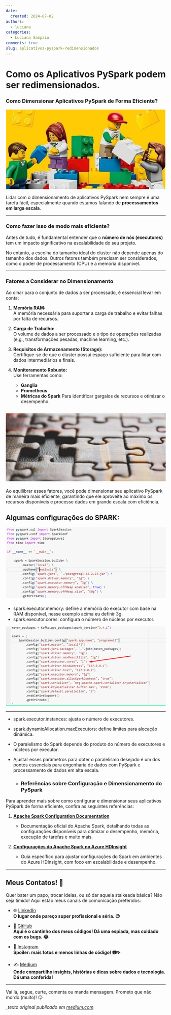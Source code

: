 ```yaml
---
date:
  created: 2024-07-02
authors:
  - luciana
categories:
  - Luciana Sampaio
comments: true
slug: aplicativos-pyspark-redimensionados
---
```


# Como os Aplicativos PySpark podem ser redimensionados.

### Como Dimensionar Aplicativos PySpark de Forma Eficiente?


![alt text](../../../images/blog/luciana/redimens_1.png)

Lidar com o dimensionamento de aplicativos PySpark nem sempre é uma tarefa fácil, especialmente quando estamos falando de **processamentos em larga escala**.  

---

### **Como fazer isso de modo mais eficiente?**

Antes de tudo, é fundamental entender que o **número de nós (executores)** tem um impacto significativo na escalabilidade do seu projeto.  

No entanto, a escolha do tamanho ideal do cluster não depende apenas do tamanho dos dados. Outros fatores também precisam ser considerados, como o poder de processamento (CPU) e a memória disponível.

<!-- more -->

---

### **Fatores a Considerar no Dimensionamento**

Ao olhar para o conjunto de dados a ser processado, é essencial levar em conta:

1. **Memória RAM:**  
   A memória necessária para suportar a carga de trabalho e evitar falhas por falta de recursos.

2. **Carga de Trabalho:**  
   O volume de dados a ser processado e o tipo de operações realizadas (e.g., transformações pesadas, machine learning, etc.).

3. **Requisitos de Armazenamento (Storage):**  
   Certifique-se de que o cluster possui espaço suficiente para lidar com dados intermediários e finais.

4. **Monitoramento Robusto:**  
   Use ferramentas como:
   - **Ganglia**
   - **Prometheus**
   - **Métricas do Spark**
   Para identificar gargalos de recursos e otimizar o desempenho.

![alt text](../../../images/blog/luciana/spark0.png)
---

Ao equilibrar esses fatores, você pode dimensionar seu aplicativo PySpark de maneira mais eficiente, garantindo que ele aproveite ao máximo os recursos disponíveis e processe dados em grande escala com eficiência.


## Algumas configurações do SPARK:


![alt text](../../../images/blog/luciana/spark1.png)

- spark.executor.memory: define a memória do executor com base na RAM disponível, nesse exemplo acima eu definir 3g.
- spark.executor.cores: configura o número de núcleos por executor.


![alt text](../../../images/blog/luciana/spartk2.png)

---

- spark.executor.instances: ajusta o número de executores.
- spark.dynamicAllocation.maxExecutors: define limites para alocação dinâmica.


- O paralelismo do Spark depende do produto do número de executores e núcleos por executor.
  
- Ajustar esses parâmetros para obter o paralelismo desejado é um dos pontos essenciais para engenharia de dados com PySpark e processamento de dados em alta escala.



  - ###  Referências sobre Configuração e Dimensionamento do PySpark

Para aprender mais sobre como configurar e dimensionar seus aplicativos PySpark de forma eficiente, confira as seguintes referências:

1. [**Apache Spark Configuration Documentation**](https://spark.apache.org/docs/latest/configuration.html)  
   - Documentação oficial do Apache Spark, detalhando todas as configurações disponíveis para otimizar o desempenho, memória, execução de tarefas e muito mais.

2. [**Configurações do Apache Spark no Azure HDInsight**](https://learn.microsoft.com/pt-br/azure/hdinsight/spark/apache-spark-settings)  
   - Guia específico para ajustar configurações do Spark em ambientes do Azure HDInsight, com foco em escalabilidade e desempenho.

---


##  Meus Contatos! 🌟

Quer bater um papo, trocar ideias, ou só dar aquela stalkeada básica? Não seja tímido! Aqui estão meus canais de comunicação preferidos:

- 🌐 [LinkedIn](https://www.linkedin.com/in/luciana-sampaio/)  
  **O lugar onde pareço super profissional e séria. 😉**

- 🐙 [GitHub](https://github.com/luasampaio)  
  **Aqui é o cantinho dos meus códigos! Dá uma espiada, mas cuidado com os bugs. 😂**

- 📸 [Instagram](https://www.instagram.com/luasampaio/)  
  **Spoiler: mais fotos e menos linhas de código! 📷✨**

- ✍️ [Medium](https://medium.com/@luciana.sampaio84)  
  **Onde compartilho insights, histórias e dicas sobre dados e tecnologia. Dá uma conferida!**

---

Vai lá, segue, curte, comenta ou manda mensagem. Prometo que não mordo (muito)! 😜

*_texto original publicado em [medium.com](https://medium.com/@luciana.sampaio84/como-os-aplicativos-pyspark-podem-ser-redimensionados-b331684b1973)*